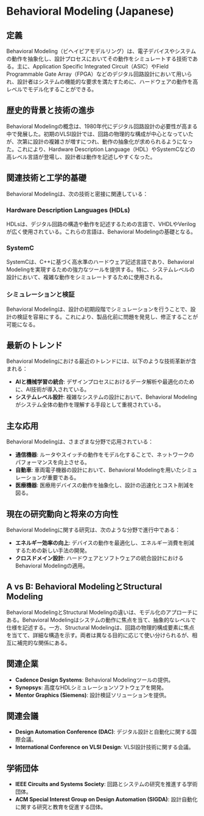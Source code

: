 # Behavioral Modeling (Japanese)

## 定義

Behavioral Modeling（ビヘイビアモデルリング）は、電子デバイスやシステムの動作を抽象化し、設計プロセスにおいてその動作をシミュレートする技術である。主に、Application Specific Integrated Circuit（ASIC）やField Programmable Gate Array（FPGA）などのデジタル回路設計において用いられ、設計者はシステムの機能的な要求を満たすために、ハードウェアの動作を高レベルでモデル化することができる。

## 歴史的背景と技術の進歩

Behavioral Modelingの概念は、1980年代にデジタル回路設計の必要性が高まる中で発展した。初期のVLSI設計では、回路の物理的な構成が中心となっていたが、次第に設計の複雑さが増すにつれ、動作の抽象化が求められるようになった。これにより、Hardware Description Language（HDL）やSystemCなどの高レベル言語が登場し、設計者は動作を記述しやすくなった。

## 関連技術と工学的基礎

Behavioral Modelingは、次の技術と密接に関連している：

### Hardware Description Languages (HDLs)

HDLsは、デジタル回路の構造や動作を記述するための言語で、VHDLやVerilogが広く使用されている。これらの言語は、Behavioral Modelingの基礎となる。

### SystemC

SystemCは、C++に基づく高水準のハードウェア記述言語であり、Behavioral Modelingを実現するための強力なツールを提供する。特に、システムレベルの設計において、複雑な動作をシミュレートするために使用される。

### シミュレーションと検証

Behavioral Modelingは、設計の初期段階でシミュレーションを行うことで、設計の検証を容易にする。これにより、製品化前に問題を発見し、修正することが可能になる。

## 最新のトレンド

Behavioral Modelingにおける最近のトレンドには、以下のような技術革新が含まれる：

- **AIと機械学習の統合**: デザインプロセスにおけるデータ解析や最適化のために、AI技術が導入されている。
- **システムレベル設計**: 複雑なシステムの設計において、Behavioral Modelingがシステム全体の動作を理解する手段として重視されている。

## 主な応用

Behavioral Modelingは、さまざまな分野で応用されている：

- **通信機器**: ルータやスイッチの動作をモデル化することで、ネットワークのパフォーマンスを向上させる。
- **自動車**: 車両電子機器の設計において、Behavioral Modelingを用いたシミュレーションが重要である。
- **医療機器**: 医療用デバイスの動作を抽象化し、設計の迅速化とコスト削減を図る。

## 現在の研究動向と将来の方向性

Behavioral Modelingに関する研究は、次のような分野で進行中である：

- **エネルギー効率の向上**: デバイスの動作を最適化し、エネルギー消費を削減するための新しい手法の開発。
- **クロスドメイン設計**: ハードウェアとソフトウェアの統合設計におけるBehavioral Modelingの適用。

## A vs B: Behavioral ModelingとStructural Modeling

Behavioral ModelingとStructural Modelingの違いは、モデル化のアプローチにある。Behavioral Modelingはシステムの動作に焦点を当て、抽象的なレベルで仕様を記述する。一方、Structural Modelingは、回路の物理的構成要素に焦点を当てて、詳細な構造を示す。両者は異なる目的に応じて使い分けられるが、相互に補完的な関係にある。

## 関連企業

- **Cadence Design Systems**: Behavioral Modelingツールの提供。
- **Synopsys**: 高度なHDLシミュレーションソフトウェアを開発。
- **Mentor Graphics (Siemens)**: 設計検証ソリューションを提供。

## 関連会議

- **Design Automation Conference (DAC)**: デジタル設計と自動化に関する国際会議。
- **International Conference on VLSI Design**: VLSI設計技術に関する会議。

## 学術団体

- **IEEE Circuits and Systems Society**: 回路とシステムの研究を推進する学術団体。
- **ACM Special Interest Group on Design Automation (SIGDA)**: 設計自動化に関する研究と教育を促進する団体。